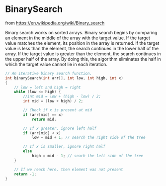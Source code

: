 # BinarySearch
from https://en.wikipedia.org/wiki/Binary_search

Binary search works on sorted arrays. Binary search begins by comparing an element in the middle of the array with the target value. If the target value matches the element, its position in the array is returned. If the target value is less than the element, the search continues in the lower half of the array. If the target value is greater than the element, the search continues in the upper half of the array. By doing this, the algorithm eliminates the half in which the target value cannot lie in each iteration.

```cpp
// An iterative binary search function.
int binarySearch(int arr[], int low, int high, int x)
{
	// low = left and high = right
    while (low <= high) {
        //int mid = low + (high - low) / 2;
        int mid = (low + high) / 2;

        // Check if x is present at mid
        if (arr[mid] == x)
            return mid;

        // If x greater, ignore left half
        if (arr[mid] < x)
            low = mid + 1; // search the right side of the tree

        // If x is smaller, ignore right half
        else
            high = mid - 1; // searh the left side of the tree
    }

    // If we reach here, then element was not present
    return -1;
}

```
